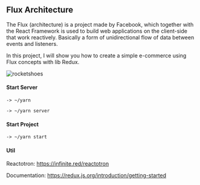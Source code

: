 ## Flux Architecture

The Flux (architecture) is a project made by Facebook, which together with the React Framework is used to build web applications on the client-side that work reactively. Basically a form of unidirectional flow of data between events and listeners.

In this project, I will show you how to create a simple e-commerce using Flux concepts with lib Redux.

![rocketshoes](https://github.com/teles1g/rocketshoes/blob/master/rocketshoes.png)

#### Start Server

```
-> ~/yarn

-> ~/yarn server
```

#### Start Project

```
-> ~/yarn start
```

#### Util

Reactotron: https://infinite.red/reactotron

Documentation: https://redux.js.org/introduction/getting-started

